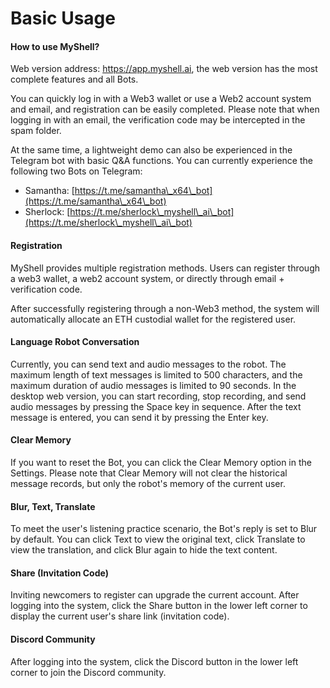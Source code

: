 # Basic Usage

#### How to use MyShell?

Web version address: https://app.myshell.ai, the web version has the most complete features and all Bots.

You can quickly log in with a Web3 wallet or use a Web2 account system and email, and registration can be easily completed. Please note that when logging in with an email, the verification code may be intercepted in the spam folder.

At the same time, a lightweight demo can also be experienced in the Telegram bot with basic Q&A functions. You can currently experience the following two Bots on Telegram:

* Samantha: [https://t.me/samantha\_x64\_bot](https://t.me/samantha\_x64\_bot)
* Sherlock: [https://t.me/sherlock\_myshell\_ai\_bot](https://t.me/sherlock\_myshell\_ai\_bot)

#### Registration

MyShell provides multiple registration methods. Users can register through a web3 wallet, a web2 account system, or directly through email + verification code.

After successfully registering through a non-Web3 method, the system will automatically allocate an ETH custodial wallet for the registered user.

#### Language Robot Conversation

Currently, you can send text and audio messages to the robot. The maximum length of text messages is limited to 500 characters, and the maximum duration of audio messages is limited to 90 seconds. In the desktop web version, you can start recording, stop recording, and send audio messages by pressing the Space key in sequence. After the text message is entered, you can send it by pressing the Enter key.

#### Clear Memory

If you want to reset the Bot, you can click the Clear Memory option in the Settings. Please note that Clear Memory will not clear the historical message records, but only the robot's memory of the current user.

#### Blur, Text, Translate

To meet the user's listening practice scenario, the Bot's reply is set to Blur by default. You can click Text to view the original text, click Translate to view the translation, and click Blur again to hide the text content.

#### Share (Invitation Code)

Inviting newcomers to register can upgrade the current account. After logging into the system, click the Share button in the lower left corner to display the current user's share link (invitation code).

#### Discord Community

After logging into the system, click the Discord button in the lower left corner to join the Discord community.